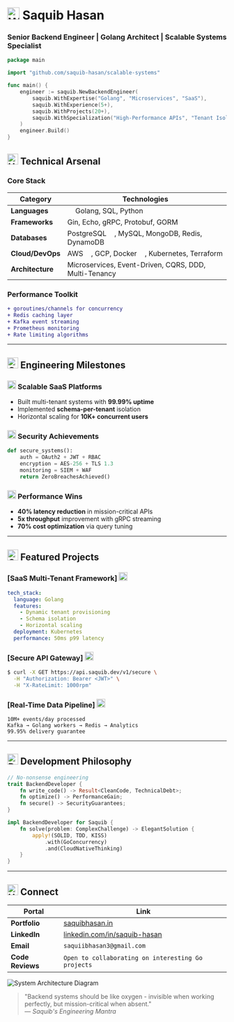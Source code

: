 
# <img src="https://raw.githubusercontent.com/Tarikul-Islam-Anik/Animated-Fluent-Emojis/master/Emojis/Hand%20gestures/Writing%20Hand.png" alt="Writing Hand" width="28"/> Saquib Hasan 
### **Senior Backend Engineer** | **Golang Architect** | **Scalable Systems Specialist**

```go
package main

import "github.com/saquib-hasan/scalable-systems"

func main() {
    engineer := saquib.NewBackendEngineer(
        saquib.WithExpertise("Golang", "Microservices", "SaaS"),
        saquib.WithExperience(5+),
        saquib.WithProjects(20+),
        saquib.WithSpecialization("High-Performance APIs", "Tenant Isolation", "Security Hardening"),
    )
    engineer.Build()
}
```

## <img src="https://raw.githubusercontent.com/Tarikul-Islam-Anik/Animated-Fluent-Emojis/master/Emojis/Objects/Hammer%20and%20Wrench.png" alt="Hammer and Wrench" width="25"/> Technical Arsenal

### **Core Stack**
| **Category**       | **Technologies**                                                                 |
|--------------------|----------------------------------------------------------------------------------|
| **Languages**      | <img src="https://cdn.jsdelivr.net/gh/devicons/devicon/icons/go/go-original.svg" width="14"/> Golang, SQL, Python |
| **Frameworks**     | Gin, Echo, gRPC, Protobuf, GORM                                                  |
| **Databases**      | PostgreSQL <img src="https://cdn.jsdelivr.net/gh/devicons/devicon/icons/postgresql/postgresql-original.svg" width="14"/>, MySQL, MongoDB, Redis, DynamoDB |
| **Cloud/DevOps**   | AWS <img src="https://cdn.jsdelivr.net/gh/devicons/devicon/icons/amazonwebservices/amazonwebservices-original.svg" width="14"/>, GCP, Docker <img src="https://cdn.jsdelivr.net/gh/devicons/devicon/icons/docker/docker-original.svg" width="14"/>, Kubernetes, Terraform |
| **Architecture**   | Microservices, Event-Driven, CQRS, DDD, Multi-Tenancy                           |

### **Performance Toolkit**
```diff
+ goroutines/channels for concurrency
+ Redis caching layer
+ Kafka event streaming
+ Prometheus monitoring
+ Rate limiting algorithms
```

---

## <img src="https://raw.githubusercontent.com/Tarikul-Islam-Anik/Animated-Fluent-Emojis/master/Emojis/Symbols/Chequered%20Flag.png" alt="Chequered Flag" width="25"/> Engineering Milestones

### <img src="https://raw.githubusercontent.com/Tarikul-Islam-Anik/Animated-Fluent-Emojis/master/Emojis/Objects/Server.png" alt="Server" width="20"/> Scalable SaaS Platforms
- Built multi-tenant systems with **99.99% uptime**
- Implemented **schema-per-tenant** isolation
- Horizontal scaling for **10K+ concurrent users**

### <img src="https://raw.githubusercontent.com/Tarikul-Islam-Anik/Animated-Fluent-Emojis/master/Emojis/Objects/Shield.png" alt="Shield" width="20"/> Security Achievements
```python
def secure_systems():
    auth = OAuth2 + JWT + RBAC
    encryption = AES-256 + TLS 1.3
    monitoring = SIEM + WAF
    return ZeroBreachesAchieved()
```

### <img src="https://raw.githubusercontent.com/Tarikul-Islam-Anik/Animated-Fluent-Emojis/master/Emojis/Objects/Bar%20Chart.png" alt="Bar Chart" width="20"/> Performance Wins
- **40% latency reduction** in mission-critical APIs
- **5x throughput** improvement with gRPC streaming
- **70% cost optimization** via query tuning

---

## <img src="https://raw.githubusercontent.com/Tarikul-Islam-Anik/Animated-Fluent-Emojis/master/Emojis/Objects/Open%20Mailbox%20with%20Raised%20Flag.png" alt="Open Mailbox with Raised Flag" width="25"/> Featured Projects

### [SaaS Multi-Tenant Framework] <img src="https://raw.githubusercontent.com/Tarikul-Islam-Anik/Animated-Fluent-Emojis/master/Emojis/Objects/Spool%20of%20Thread.png" alt="Spool of Thread" width="20"/>
```yaml
tech_stack:
  language: Golang
  features:
    - Dynamic tenant provisioning
    - Schema isolation
    - Horizontal scaling
  deployment: Kubernetes
  performance: 50ms p99 latency
```

### [Secure API Gateway] <img src="https://raw.githubusercontent.com/Tarikul-Islam-Anik/Animated-Fluent-Emojis/master/Emojis/Objects/Shield.png" alt="Shield" width="20"/>
```bash
$ curl -X GET https://api.saquib.dev/v1/secure \
  -H "Authorization: Bearer <JWT>" \
  -H "X-RateLimit: 1000rpm"
```

### [Real-Time Data Pipeline] <img src="https://raw.githubusercontent.com/Tarikul-Islam-Anik/Animated-Fluent-Emojis/master/Emojis/Objects/Satellite.png" alt="Satellite" width="20"/>
```
10M+ events/day processed
Kafka → Golang workers → Redis → Analytics
99.95% delivery guarantee
```

---

## <img src="https://raw.githubusercontent.com/Tarikul-Islam-Anik/Animated-Fluent-Emojis/master/Emojis/Objects/Desktop%20Computer.png" alt="Desktop Computer" width="25"/> Development Philosophy

```rust
// No-nonsense engineering
trait BackendDeveloper {
    fn write_code() -> Result<CleanCode, TechnicalDebt>;
    fn optimize() -> PerformanceGain;
    fn secure() -> SecurityGuarantees;
}

impl BackendDeveloper for Saquib {
    fn solve(problem: ComplexChallenge) -> ElegantSolution {
        apply!(SOLID, TDD, KISS)
            .with(GoConcurrency)
            .and(CloudNativeThinking)
    }
}
```

---

## <img src="https://raw.githubusercontent.com/Tarikul-Islam-Anik/Animated-Fluent-Emojis/master/Emojis/Hand%20gestures/Handshake.png" alt="Handshake" width="25"/> Connect

| **Portal**       | **Link**                                   |
|------------------|--------------------------------------------|
| **Portfolio**    | [saquibhasan.in](https://saquibhasan.in)   |
| **LinkedIn**     | [linkedin.com/in/saquib-hasan](...)        |
| **Email**        | `saquiibhasan3@gmail.com`                  |
| **Code Reviews** | `Open to collaborating on interesting Go projects` |

![System Architecture Diagram](https://via.placeholder.com/800x400/2a2e35/ffffff?text=Microservices+Architecture+Sample)

> "Backend systems should be like oxygen - invisible when working perfectly, but mission-critical when absent."  
> — *Saquib's Engineering Mantra*
```

